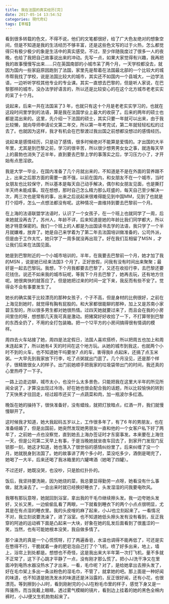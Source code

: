 ```yaml
---
title: 我在法国的真实经历[完]
date: 2017-05-14 13:54:52
categories: 現代奇幻
tags: [草榴]
---
```

看到很多转载的色文，不得不说，他们的文笔都很好，给了广大色友绝对的想象空间，但是不知道是我的生活经历不够丰富，还是这些色文写的过于火热，怎么都觉得只有极少极少的象是生活中的真实感受。不过，至少伴随我度过了很多一人的夜晚，也给了我把自己故事说出来的冲动。先写一点，如果大家觉得有兴趣，我再把我的故事慢慢写出来……只在英国南部的小城市呆了两个月，一天学校都没去，就因为国内一些家庭原因跑到了法国，家里先是帮着在法国最北部的一个比较大的城市帮我找了学校，说是法国比较大的城市，其实还不如国内一个县城大，一边学法语，一边听听学校其他专业的专业课。其实一直想去巴黎的，但是听人家说，在巴黎那样的城市，没办法学好语言的，所以还是比较安心的在这个北方城市老老实实的呆了十个月。

说起来，后来一共在法国呆了3 年，也就只有这十个月是老老实实学习的，也就在这段时间里学到的法语，算是我在法国学业上最大的收获了。后来的两年的硕士也都是混出来的。这里，先介绍一下法国的硕士，其实只要一年就可以出来，由于我比较懒，就向导师申请论文第二年交，所以第一年考完试，第二年就轻轻松松的过去了。也就因为这样，我才有机会在巴黎渡过我出国之前想都没想过的感情经历。

说起来是感情经历，只是动了感情，很多时候绝对不能算是爱情的。才出国的大半年里，尤其是到巴黎之前，学习的很辛苦，所以很少想男男女女之事，就连每天早上的晨勃也消失了近半年，直到要去巴黎上学的事落实之后，学习压力小了，才开始有点思淫欲。

我是大学一毕业，在国内准备了几个月就出来的，不知道是不是在外面的营养跟不上，出来之后那方面的需要一直不强，以前在国内，和女朋友不在一个城市，当时女朋友也比较保守，所以基本是每天自己动手解决，偶尔和女朋友见面，也是撕打半天终未能成事。现在想想，那时自己怎么精力那么旺盛的，每天自己至少解决一次，两三次也是常有的事，出来之后说起来很难得能见到中国MM，见到了也就是打个招呼，怎么一点想法都没有呢。这种情况一直维持到要去巴黎前一个月。

在上海的法语联盟学法语时，认识了一个女孩子，在一个班上也就同学了一周，后来她就没再去了，苏州人，年龄不详，后来知道是她的年龄比我们同学都大，所以她才特意保密的。我们一个班上的人都是为出国读书去学的法语，我只学了一个半月就嫌难，放弃了。她是自己来学着为了第二年去法国培训做准备的，公司外派，但是由于工作太忙，她只学了一周多就没再出现了。好在我们互相留了MSN ，才让我们后来在法国见面。

她是到巴黎附近的一个小城市培训的，半年，在我要去巴黎前一个月，她才加了我的MSN ，说是她已经来法国3 个月了，正好放假，问我有没有时间出来聚聚；最好是一起去巴黎玩。我想，下个月我都要去巴黎了，又还在收拾行李，去巴黎还要花钱住。说还不如来我的城市玩呢，等我下个月去巴黎了，她再去玩，还有地方住呢。她很爽快的就答应了。但是她把过来的时间一定下来，我反而有些不安了。觉得会不会有事要发生了。

她长的确实属于比较漂亮的那种女孩子，个子不高，但是身材的比例很好，之前在上海见到她时，就觉得有胸有屁股的。和大家都很能聊的那种，加上又是苏南小家碧玉型的，所以很多男生都对她很热情。过四天她就要过来了，而且会在我的小房间里住的呀，想想那几天我可真是激动。把猪窝好好收拾了一下，不打算带到巴黎的东西全扔了，不用的全打包装箱。把一个12平方的小房间搞得很有情调的模样。

周四去火车站接了她，周四是法定假日，法国人喜欢搭桥，所以把周五也加上和周末连起来了，所以她有4 天的时间在这个地方玩。从她的城市到我这，也就两个小时不到的火车，也不知道她干吗要坐7 点的车，害得我8 点起床，还搞了点玉米粥。一大早先到我家放下行李，吃了点粥就出门逛了。几个月没见，还是那个样子，很精致很女人的样子。出门前她顺手把我家的垃圾袋带出门的时间，我还真的心里热呼了一下子。

一路上边走边聊，城市太小，也没什么太多景色，只能把我在这里大半年的所见所闻全说了，才算没出现过冷场，好在她也很会配合我的话题，所以比较愉快的转到了天快黑才往回走，经过超市还买了一点蔬菜和肉，加一瓶波尔多红酒。

晚饭在她的操持下，很快准备好，没有蜡烛，就把灯放暗点，红酒一开，我们就慢慢聊开了。

这时候我才知道，她大我起码五岁以上，工作很多年了，有了6 年的男朋友，也在准备结婚了，但是出国前，她突然发现她男朋友一直和他的一个女客户私下好了两年了，之前她一点也没察觉，直到她去上海办签证时才东窗事发。本来要在上海住一天，但是公司第二天早上有事，于是当晚她就坐夜车回去了，到家开门发现门反锁那一刻，她这才知道，她也落入了很世俗的感情纠纷里了。后来纠缠了没一个月，她就脱身到法国了。她的故事讲了两个多小时，菜没吃多少，酒倒是喝完了，她喝了一大半，后来还喝了我冰箱里的六罐啤酒（她喝了四罐）。

不过还好，她既没哭，也没吵，只是脸红扑扑的。

饭后，我坚持要洗碗，因为她烧的菜，我总要显得勤劳一点呀，她看没有什么事做，就洗澡去了。一会出来时就已经换好睡衣了，头发湿湿的问我要电吹风。

我哪有那玩意呀，她就回到浴室，拿出我的干毛巾继续擦头发。我一边夸她头发好，又长又黑，一边偷偷乱看了两眼，一下就看到睡衣下的两个小点点很明显，尤其是在有点湿的睡衣里。我的头皮嗖的麻了起来，小JJ也立刻起来了。一看情况不对，我立刻说要洗澡了，进了浴室。也不知道她低头擦头发有没有看到，反正我穿的阿迪的运动裤下面是凸起来一大块，好象在她的乱发后面看到了很羞涩的一笑，当然，也有可能她根本没笑，我自做多情了。

那个澡洗的真是一个心慌慌呀，打了两遍香皂，水温也调得不能再低了，可还是实在憋得不行，干脆就着一身的肥皂泡自己打了个飞机，喷了好多出来，地上，墙上，浴帘上到处都是。想想也不奇怪，这是我出来大半年第一次打飞机，量不多就不正常了，这下子心跳才平静了一点，没有刚才那么慌了。把小JJ洗干净又在里面冲到电热水器没热水了才出来，一看，毛巾呢？对了，是给她拿出去擦头发了，好在毛巾架上多出一条淡粉色的湿毛巾，不管了，就拿她的吧。那上面是一种好闻的味道，也不知道是她洗发水的味道还是沐浴露的，反正很好闻，还有小花，也很漂亮。等到擦到小JJ时，看到刚射完的小JJ在粉毛巾里的样子，感觉下身又是一阵骚热，而当我戴上眼睛，透过雾气模糊的镜片，看到边上挂着的她的黑色全棉内裤时，小JJ便又生机勃勃起来了。